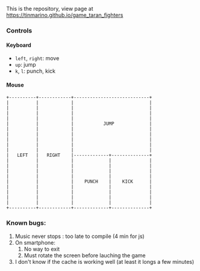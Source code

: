 

This is the repository, view page at https://tinmarino.github.io/game_taran_fighters

### Controls

#### Keyboard

* `left`, `right`: move
* `up`: jump
* `k`, `l`: punch, kick

#### Mouse

```
+----------+------------+----------------------------+
|          |            |                            |
|          |            |                            |
|          |            |                            |
|          |            |                            |
|          |            |           JUMP             |
|          |            |                            |
|          |            |                            |
|          |            |                            |
|          |            |                            |
|          |            |                            |
|   LEFT   |   RIGHT    |-------------+--------------+
|          |            |             |              |
|          |            |             |              |
|          |            |             |              |
|          |            |             |              |
|          |            |    PUNCH    |    KICK      |
|          |            |             |              |
|          |            |             |              |
|          |            |             |              |
|          |            |             |              |
+----------+------------+-------------+--------------+
```

### Known bugs:

1. Music never stops : too late to compile (4 min for js)
2. On smartphone:
    1. No way to exit
    2. Must rotate the screen before lauching the game
3. I don't know if the cache is working well (at least it longs a few minutes)
